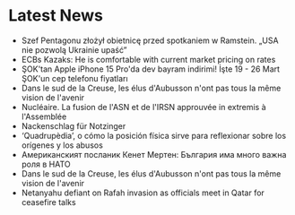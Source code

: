 # Latest News
-  Szef Pentagonu złożył obietnicę przed spotkaniem w Ramstein. „USA nie pozwolą Ukrainie upaść”
-  ECBs Kazaks: He is comfortable with current market pricing on rates
-  ŞOK'tan Apple iPhone 15 Pro'da dev bayram indirimi! İşte 19 - 26 Mart ŞOK'un cep telefonu fiyatları
-  Dans le sud de la Creuse, les élus d'Aubusson n'ont pas tous la même vision de l'avenir
-  Nucléaire. La fusion de l'ASN et de l'IRSN approuvée in extremis à l'Assemblée
-  Nackenschlag für Notzinger
-  ‘Quadrupèdia’, o cómo la posición física sirve para reflexionar sobre los orígenes y los abusos
-  Американският посланик Кенет Мертен: България има много важна роля в НАТО
-  Dans le sud de la Creuse, les élus d'Aubusson n'ont pas tous la même vision de l'avenir
-  Netanyahu defiant on Rafah invasion as officials meet in Qatar for ceasefire talks
